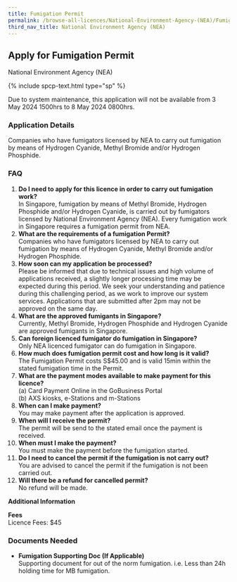 ```yaml
---
title: Fumigation Permit
permalink: /browse-all-licences/National-Environment-Agency-(NEA)/Fumigation-Permit
third_nav_title: National Environment Agency (NEA)
---
```


## Apply for Fumigation Permit

National Environment Agency (NEA)

{% include spcp-text.html type="sp" %}

<p>Due to system maintenance, this application will not be available from 3 May 2024 1500hrs to 8 May 2024 0800hrs.</p>

<H3>Application Details</H3>

<p>Companies who have fumigators licensed by NEA to carry out fumigation by means of Hydrogen Cyanide, Methyl Bromide and/or Hydrogen Phosphide.</p>
<h3>FAQ</h3>
<ol>
<li><strong>Do I need to apply for this licence in order to carry out fumigation work?</strong><br>In Singapore, fumigation by means of Methyl Bromide, Hydrogen Phosphide and/or Hydrogen Cyanide, is carried out by fumigators licensed by National Environment Agency (NEA). Every fumigation work in Singapore requires a fumigation permit from NEA.</li>
<li><strong>What are the requirements of a fumigation Permit?</strong><br>Companies who have fumigators licensed by NEA to carry out fumigation by means of Hydrogen Cyanide, Methyl Bromide and/or Hydrogen Phosphide.</li>
<li><strong>How soon can my application be processed?</strong><br>Please be informed that due to technical issues and high volume of applications received, a slightly longer processing time may be expected during this period. We seek your understanding and patience during this challenging period, as we work to improve our system services. Applications that are submitted after 2pm may not be approved on the same day.</li>
<li><strong>What are the approved fumigants in Singapore?</strong><br>Currently, Methyl Bromide, Hydrogen Phosphide and Hydrogen Cyanide are approved fumigants in Singapore.</li>
<li><strong>Can foreign licenced fumigator do fumigation in Singapore?</strong><br>Only NEA licenced fumigator can do fumigation in Singapore.</li>
<li><strong>How much does fumigation permit cost and how long is it valid?</strong><br>The Fumigation Permit costs S$45.00 and is valid 15min within the stated fumigation time in the Permit.</li>
<li><strong>What are the payment modes available to make payment for this licence?</strong><br>(a) Card Payment Online in the GoBusiness Portal<br>(b) AXS kiosks, e-Stations and m-Stations</li>
<li><strong>When can I make payment?</strong><br>You may make payment after the application is approved.</li>
<li><strong>When will I receive the permit?</strong><br>The permit will be send to the stated email once the payment is received.</li>
<li><strong>When must I make the payment?</strong><br>You must make the payment before the fumigation started.</li>
<li><strong> Do I need to cancel the permit if the fumigation is not carry out?</strong><br>You are advised to cancel the permit if the fumigation is not been carried out.</li>
<li><strong>Will there be a refund for cancelled permit?</strong><br>No refund will be made.</li>
</ol>

<strong>Additional Information</strong>

<p><strong>Fees</strong><br>Licence Fees: $45</p>

<H3>Documents Needed</H3>

<ul>
<li><strong>Fumigation Supporting Doc (If Applicable)</strong><br>Supporting document for out of the norm fumigation. i.e. Less than 24h holding time for MB fumigation.</li>
</ul>

